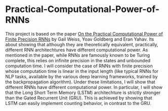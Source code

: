 # Practical-Computational-Power-of-RNNs
This project is based on the paper [On the Practical Computational Power of Finite Precision RNNs](https://arxiv.org/pdf/1805.04908) by Gail Weiss, Yoav Goldberg and Eran Yahav. Its about showing that although they are theoretically equivalent, practically, different RNN architechtures have different computational power. As mentioned in the paper, while RNNs are famously known to be Turing
complete, this relies on infinite precision in the states and unbounded computation time. I will consider the case of RNNs with finite precision whose computation time is linear in the input length (like typical RNNs for NLP tasks, available by the various deep learning frameworks, trained by the backpropagation algorithm). Under these limitations, I will show that different RNNs have different computational power. In particular, I will show that the Long Short Term Memory (LSTM) architechture is strictly stronger than the Gated Recurrent Unit (GRU). This is achieved by showing that LSTM can easily implement counting behavior, in contrast to the GRU.
